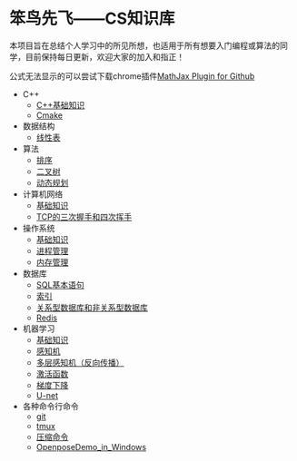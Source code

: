 <!--
 * @Author: your name
 * @Date: 2020-05-03 18:36:27
 * @LastEditTime: 2020-06-24 21:30:27
 * @LastEditors: Please set LastEditors
 * @Description: In User Settings Edit
 * @FilePath: \StupidBirdFliesFirst\README.md
 -->
# 笨鸟先飞——CS知识库
本项目旨在总结个人学习中的所见所想，也适用于所有想要入门编程或算法的同学，目前保持每日更新，欢迎大家的加入和指正！

公式无法显示的可以尝试下载chrome插件[MathJax Plugin for Github](https://chrome.google.com/webstore/detail/mathjax-plugin-for-github/ioemnmodlmafdkllaclgeombjnmnbima/related)
- C++
  - [C++基础知识](https://github.com/wells-wei-wei/StupidBirdFliesFirst/blob/master/C%2B%2BFundamental/C%2B%2BFundamental.md)
  - [Cmake](https://github.com/wells-wei-wei/StupidBirdFliesFirst/blob/master/C%2B%2BFundamental/cmake.md)
- 数据结构
  - [线性表](https://github.com/wells-wei-wei/StupidBirdFliesFirst/blob/master/DataStructure/LinearTable.md)
- 算法
  - [排序](https://github.com/wells-wei-wei/StupidBirdFliesFirst/blob/master/Algorithm/sort.md) 
  - [二叉树](https://github.com/wells-wei-wei/StupidBirdFliesFirst/blob/master/Algorithm/BinaryTree.md)
  - [动态规划](https://github.com/wells-wei-wei/StupidBirdFliesFirst/blob/master/Algorithm/DynamicProgramming.md)
- 计算机网络
  - [基础知识](https://github.com/wells-wei-wei/StupidBirdFliesFirst/blob/master/Network/Fundamental.md)
  - [TCP的三次握手和四次挥手](https://github.com/wells-wei-wei/StupidBirdFliesFirst/blob/master/Network/TCPConnect.md)
- 操作系统
  - [基础知识](https://github.com/wells-wei-wei/StupidBirdFliesFirst/blob/master/OperationSystem/Fundamental.md)
  - [进程管理](https://github.com/wells-wei-wei/StupidBirdFliesFirst/blob/master/OperationSystem/ProcessManagement.md)
  - [内存管理](https://github.com/wells-wei-wei/StupidBirdFliesFirst/blob/master/OperationSystem/MemoryManagement.md)
- 数据库
  - [SQL基本语句](https://github.com/wells-wei-wei/StupidBirdFliesFirst/blob/master/DataBase/SQL.md)
  - [索引](https://github.com/wells-wei-wei/StupidBirdFliesFirst/blob/master/DataBase/index.md)
  - [关系型数据库和非关系型数据库](https://github.com/wells-wei-wei/StupidBirdFliesFirst/blob/master/DataBase/SQLAndNoSQL.md)
  - [Redis](https://github.com/wells-wei-wei/StupidBirdFliesFirst/blob/master/DataBase/Redis.md)
- 机器学习
  - [基础知识](https://github.com/wells-wei-wei/StupidBirdFliesFirst/blob/master/MachineLearning/MachineLearning.md) 
  - [感知机](https://github.com/wells-wei-wei/StupidBirdFliesFirst/blob/master/MachineLearning/DeepLearning/Perceptron.pdf)
  - [多层感知机（反向传播）](https://github.com/wells-wei-wei/StupidBirdFliesFirst/blob/master/MachineLearning/DeepLearning/BP.pdf)
  - [激活函数](https://github.com/wells-wei-wei/StupidBirdFliesFirst/blob/master/MachineLearning/ActivationFunction/ActivationFunction.md)
  - [梯度下降](https://github.com/wells-wei-wei/StupidBirdFliesFirst/blob/master/MachineLearning/DeepLearning/GD.pdf)
  - [U-net](https://github.com/wells-wei-wei/StupidBirdFliesFirst/blob/master/MachineLearning/DeepLearning/U-net/U-net.md)
- 各种命令行命令
  - [git](https://github.com/wells-wei-wei/StupidBirdFliesFirst/blob/master/Command/git.md)
  - [tmux](https://github.com/wells-wei-wei/StupidBirdFliesFirst/blob/master/Command/tmux.md)
  - [压缩命令](https://github.com/wells-wei-wei/StupidBirdFliesFirst/blob/master/Command/tarzip.md)
  - [OpenposeDemo_in_Windows](https://github.com/wells-wei-wei/StupidBirdFliesFirst/blob/master/Command/openposedemo_win.md)
<!--
![C++fundamental](C++fundamental.jpg)
![cs-fundamental](cs-fundamental.jpg)
![project-fundamental](project-fundamental.jpg)
 -->
